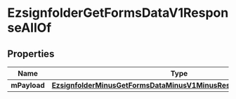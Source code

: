 
# EzsignfolderGetFormsDataV1ResponseAllOf

## Properties
Name | Type | Description | Notes
------------ | ------------- | ------------- | -------------
**mPayload** | [**EzsignfolderMinusGetFormsDataMinusV1MinusResponseMinusMPayload**](EzsignfolderMinusGetFormsDataMinusV1MinusResponseMinusMPayload.md) |  | 



